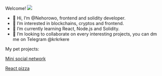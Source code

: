 Welcome!
![](https://komarev.com/ghpvc/?username=Nehorowo&color=blueviolet)

- 👋 Hi, I’m @Nehorowo, frontend and solidity developer.
- 👀 I’m interested in blockchains, cryptos and frontend.
- 🌱 I’m currently learning React, Node.js and Solidity.
- 💞️ I’m looking to collaborate on every interesting projects, you can dm me on Telegram @krkrkere

My pet projects:

[Mini social network](https://nehorowo.github.io/react-social-network/)

[React pizza](https://react-pizza-shop111.herokuapp.com/)
